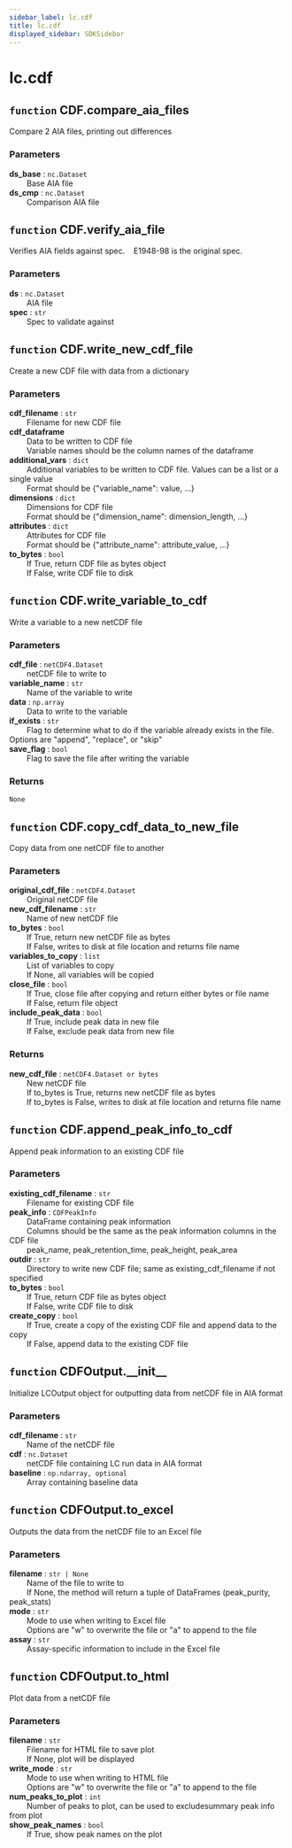 ```yaml
---
sidebar_label: lc.cdf
title: lc.cdf
displayed_sidebar: SDKSidebar
--- 
```



# lc.cdf


## `function` CDF.compare_aia_files
  
Compare 2 AIA files, printing out differences  
  
### Parameters  
  
**ds_base** : `nc.Dataset`  
&nbsp; &nbsp; &nbsp; &nbsp; Base AIA file  
**ds_cmp** : `nc.Dataset`  
&nbsp; &nbsp; &nbsp; &nbsp; Comparison AIA file  


## `function` CDF.verify_aia_file
  
Verifies AIA fields against spec.&nbsp; &nbsp; E1948-98 is the original spec.  
  
### Parameters  
  
**ds** : `nc.Dataset`  
&nbsp; &nbsp; &nbsp; &nbsp; AIA file  
**spec** : `str`  
&nbsp; &nbsp; &nbsp; &nbsp; Spec to validate against  


## `function` CDF.write_new_cdf_file
  
Create a new CDF file with data from a dictionary  
  
### Parameters  
  
**cdf_filename** : `str`  
&nbsp; &nbsp; &nbsp; &nbsp; Filename for new CDF file  
**cdf_dataframe**  
&nbsp; &nbsp; &nbsp; &nbsp; Data to be written to CDF file  
&nbsp; &nbsp; &nbsp; &nbsp; Variable names should be the column names of the dataframe  
**additional_vars** : `dict`  
&nbsp; &nbsp; &nbsp; &nbsp; Additional variables to be written to CDF file. Values can be a list or a single value  
&nbsp; &nbsp; &nbsp; &nbsp; Format should be \{"variable_name": value, ...\}  
**dimensions** : `dict`  
&nbsp; &nbsp; &nbsp; &nbsp; Dimensions for CDF file  
&nbsp; &nbsp; &nbsp; &nbsp; Format should be \{"dimension_name": dimension_length, ...\}  
**attributes** : `dict`  
&nbsp; &nbsp; &nbsp; &nbsp; Attributes for CDF file  
&nbsp; &nbsp; &nbsp; &nbsp; Format should be \{"attribute_name": attribute_value, ...\}  
**to_bytes** : `bool`  
&nbsp; &nbsp; &nbsp; &nbsp; If True, return CDF file as bytes object  
&nbsp; &nbsp; &nbsp; &nbsp; If False, write CDF file to disk  


## `function` CDF.write_variable_to_cdf
  
Write a variable to a new netCDF file  
  
### Parameters  
  
**cdf_file** : `netCDF4.Dataset`  
&nbsp; &nbsp; &nbsp; &nbsp; netCDF file to write to  
**variable_name** : `str`  
&nbsp; &nbsp; &nbsp; &nbsp; Name of the variable to write  
**data** : `np.array`  
&nbsp; &nbsp; &nbsp; &nbsp; Data to write to the variable  
**if_exists** : `str`  
&nbsp; &nbsp; &nbsp; &nbsp; Flag to determine what to do if the variable already exists in the file. Options are "append", "replace", or "skip"  
**save_flag** : `bool`  
&nbsp; &nbsp; &nbsp; &nbsp; Flag to save the file after writing the variable  
  
### Returns  
  
`None`  


## `function` CDF.copy_cdf_data_to_new_file
  
Copy data from one netCDF file to another  
  
### Parameters  
  
**original_cdf_file** : `netCDF4.Dataset`  
&nbsp; &nbsp; &nbsp; &nbsp; Original netCDF file  
**new_cdf_filename** : `str`  
&nbsp; &nbsp; &nbsp; &nbsp; Name of new netCDF file  
**to_bytes** : `bool`  
&nbsp; &nbsp; &nbsp; &nbsp; If True, return new netCDF file as bytes  
&nbsp; &nbsp; &nbsp; &nbsp; If False, writes to disk at file location and returns file name  
**variables_to_copy** : `list`  
&nbsp; &nbsp; &nbsp; &nbsp; List of variables to copy  
&nbsp; &nbsp; &nbsp; &nbsp; If None, all variables will be copied  
**close_file** : `bool`  
&nbsp; &nbsp; &nbsp; &nbsp; If True, close file after copying and return either bytes or file name  
&nbsp; &nbsp; &nbsp; &nbsp; If False, return file object  
**include_peak_data** : `bool`  
&nbsp; &nbsp; &nbsp; &nbsp; If True, include peak data in new file  
&nbsp; &nbsp; &nbsp; &nbsp; If False, exclude peak data from new file  
  
### Returns  
  
**new_cdf_file** : `netCDF4.Dataset or bytes`  
&nbsp; &nbsp; &nbsp; &nbsp; New netCDF file  
&nbsp; &nbsp; &nbsp; &nbsp; If to_bytes is True, returns new netCDF file as bytes  
&nbsp; &nbsp; &nbsp; &nbsp; If to_bytes is False, writes to disk at file location and returns file name  


## `function` CDF.append_peak_info_to_cdf
  
Append peak information to an existing CDF file  
  
### Parameters  
  
**existing_cdf_filename** : `str`  
&nbsp; &nbsp; &nbsp; &nbsp; Filename for existing CDF file  
**peak_info** : `CDFPeakInfo`  
&nbsp; &nbsp; &nbsp; &nbsp; DataFrame containing peak information  
&nbsp; &nbsp; &nbsp; &nbsp; Columns should be the same as the peak information columns in the CDF file  
&nbsp; &nbsp; &nbsp; &nbsp; peak_name, peak_retention_time, peak_height, peak_area  
**outdir** : `str`  
&nbsp; &nbsp; &nbsp; &nbsp; Directory to write new CDF file; same as existing_cdf_filename if not specified  
**to_bytes** : `bool`  
&nbsp; &nbsp; &nbsp; &nbsp; If True, return CDF file as bytes object  
&nbsp; &nbsp; &nbsp; &nbsp; If False, write CDF file to disk  
**create_copy** : `bool`  
&nbsp; &nbsp; &nbsp; &nbsp; If True, create a copy of the existing CDF file and append data to the copy  
&nbsp; &nbsp; &nbsp; &nbsp; If False, append data to the existing CDF file  


## `function` CDFOutput.\_\_init\_\_
  
Initialize LCOutput object for outputting data from netCDF file in AIA format  
  
### Parameters  
  
**cdf_filename** : `str`  
&nbsp; &nbsp; &nbsp; &nbsp; Name of the netCDF file  
**cdf** : `nc.Dataset`  
&nbsp; &nbsp; &nbsp; &nbsp; netCDF file containing LC run data in AIA format  
**baseline** : `np.ndarray, optional`  
&nbsp; &nbsp; &nbsp; &nbsp; Array containing baseline data  


## `function` CDFOutput.to_excel
  
Outputs the data from the netCDF file to an Excel file  
  
### Parameters  
  
**filename** : `str | None`  
&nbsp; &nbsp; &nbsp; &nbsp; Name of the file to write to  
&nbsp; &nbsp; &nbsp; &nbsp; If None, the method will return a tuple of DataFrames (peak_purity, peak_stats)  
**mode** : `str`  
&nbsp; &nbsp; &nbsp; &nbsp; Mode to use when writing to Excel file  
&nbsp; &nbsp; &nbsp; &nbsp; Options are "w" to overwrite the file or "a" to append to the file  
**assay** : `str`  
&nbsp; &nbsp; &nbsp; &nbsp; Assay-specific information to include in the Excel file  


## `function` CDFOutput.to_html
  
Plot data from a netCDF file  
  
### Parameters  
  
**filename** : `str`  
&nbsp; &nbsp; &nbsp; &nbsp; Filename for HTML file to save plot  
&nbsp; &nbsp; &nbsp; &nbsp; If None, plot will be displayed  
**write_mode** : `str`  
&nbsp; &nbsp; &nbsp; &nbsp; Mode to use when writing to HTML file  
&nbsp; &nbsp; &nbsp; &nbsp; Options are "w" to overwrite the file or "a" to append to the file  
**num_peaks_to_plot** : `int`  
&nbsp; &nbsp; &nbsp; &nbsp; Number of peaks to plot, can be used to excludesummary peak info from plot  
**show_peak_names** : `bool`  
&nbsp; &nbsp; &nbsp; &nbsp; If True, show peak names on the plot  
